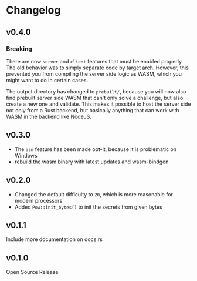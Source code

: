 # Changelog

## v0.4.0

### Breaking

There are now `server` and `client` features that must be enabled properly.  
The old behavior was to simply separate code by target arch. However, this prevented you from compiling the server
side logic as WASM, which you might want to do in certain cases.

The output directory has changed to `prebuilt/`, because you will now also find prebuilt server side WASM that
can't only solve a challenge, but also create a new one and validate. This makes it possible to host the server
side not only from a Rust backend, but basically anything that can work with WASM in the backend like NodeJS.

## v0.3.0

- The `asm` feature has been made opt-it, because it is problematic on Windows
- rebuild the wasm binary with latest updates and wasm-bindgen

## v0.2.0

- Changed the default difficulty to `20`, which is more reasonable for modern processors
- Added `Pow::init_bytes()` to init the secrets from given bytes

## v0.1.1

Include more documentation on docs.rs

## v0.1.0

Open Source Release
